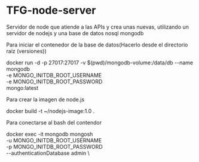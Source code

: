 # TFG-node-server
Servidor de node que atiende a las APIs y crea unas nuevas, utilizando un servidor de nodejs y una base de datos nosql mongodb



Para iniciar el contenedor de la base de datos(Hacerlo desde el directorio raiz (versiones))


docker run -d -p 27017:27017 -v $(pwd)/mongodb-volume:/data/db --name mongodb \
	-e MONGO_INITDB_ROOT_USERNAME \
	-e MONGO_INITDB_ROOT_PASSWORD \
	mongo:latest


Para crear la imagen de node.js

docker build -t ~/nodejs-image:1.0 .


Para conectarse al bash del contendor

docker exec -it mongodb mongosh \
		-u MONGO_INITDB_ROOT_USERNAME \
		-p MONGO_INITDB_ROOT_PASSWORD \
        --authenticationDatabase admin \


